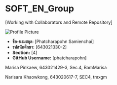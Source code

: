 # SOFT_EN_Group

[Working with Collaborators and Remote Repository]

![Profile Picture](media/phatcharapohn.jpg)

- **ชื่อ-นามสกุล:** [Phatcharapohn Samienchai]
- **รหัสนักศึกษา:** [643021330-2]
- **Section:** [4]
- **GitHub Username:** [phatcharapohn]


Marisa Pinkaew, 643021429-3, Sec.4, BamMarisa


Narisara Khaowkong, 643020617-7, SEC4, tmxgm
